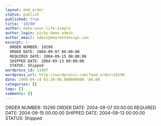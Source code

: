 ```yaml
---
layout: emd_order
status: publish
published: true
title: '10290'
author: make-your-life-simple
author_login: picky-demo-admin
author_email: admin@emarketdesign.com
excerpt: |-
  ORDER NUMBER: 10290
  ORDER DATE: 2004-09-07 00:00:00
  REQUIRED DATE: 2004-09-15 00:00:00
  SHIPPED DATE: 2004-09-13 00:00:00
  STATUS: Shipped
wordpress_id: 11487
wordpress_url: http://wordpressc.com/?emd_order=10290
date: 2004-09-14 03:30:00.000000000 -04:00
categories: []
tags: []
comments: []
---
```

ORDER NUMBER: 10290
ORDER DATE: 2004-09-07 00:00:00
REQUIRED DATE: 2004-09-15 00:00:00
SHIPPED DATE: 2004-09-13 00:00:00
STATUS: Shipped
